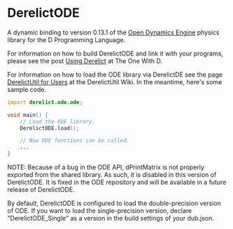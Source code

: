 DerelictODE
===========

A dynamic binding to version 0.13.1 of the [Open Dynamics Engine][1] physics library for the D Programming Language.

For information on how to build DerelictODE and link it with your programs, please see the post [Using Derelict][2] at The One With D.

For information on how to load the ODE library via DerelictDE see the page [DerelictUtil for Users][3] at the DerelictUtil Wiki. In the meantime, here's some sample code.

```D
import derelict.ode.ode;

void main() {
    // Load the ODE library.
    DerelictODE.load();

    // Now ODE functions can be called.
    ...
}
```

NOTE: Because of a bug in the ODE API, dPrintMatrix is not properly exported from the shared library. As such, it is disabled in this version of DerelictODE. It is fixed in the ODE repository and will be available in a future release of DerelictODE.

By default, DerelictODE is configured to load the double-precision version of ODE. If you want to load the single-precision version, declare "DerelictODE_Single" as a version in the build settings of your dub.json.

[1]: https://bitbucket.org/odedevs/ode
[2]: http://dblog.aldacron.net/derelict-help/using-derelict/
[3]: https://github.com/DerelictOrg/DerelictUtil/wiki/DerelictUtil-for-Users
